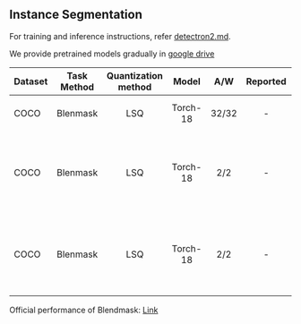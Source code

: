

## Instance Segmentation

For training and inference instructions, refer [detectron2.md](./detectron2.md).  

We provide pretrained models gradually in [google drive](https://drive.google.com/drive/folders/1vwxth9UB8AMbYP7cJxaWE9S0z9fueZ5J?usp=sharing)

Dataset | Task Method | Quantization method | Model | A/W | Reported | BBox AP / Seg AP  | Flags | Model / Log 
--- |:---:|:---:|:---:|:---:|:---:|:---:|:---:|:---:
COCO | Blenmask | LSQ | Torch-18 | 32/32 | - | 32.3/29.1 | 1x,550-R-18-Full-BN | [Link](https://drive.google.com/drive/u/1/folders/1v7Wi2QZd1cPjGir81bSDDtpIP-1TAnWv)
COCO | Blenmask | LSQ | Torch-18 | 2/2 | - | 27.5/25.2 | 1x,550-R-18-Full-BN, Quantize-Detector, doube-init | [Link](https://drive.google.com/drive/u/1/folders/1YoGuGA7QSza4FANfFPsnIMc-LQMJOV1u)
COCO | Blenmask | LSQ | Torch-18 | 2/2 | - | 25.3/23.0 | 1x,550-R-18-Full-BN, Quantize-All, doube-init | [Link](https://drive.google.com/drive/u/1/folders/1QEyumZSI7GrjorHJddu3XNfrkgk8aaTC)


Official performance of Blendmask: [Link](https://github.com/blueardour/uofa-AdelaiDet/blob/quantization/configs/BlendMask/README.md)
